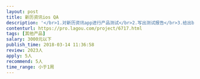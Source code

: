 ```yaml
---                
layout: post       
title: 新历资讯ios QA           
description: '</br>1.对新历资讯app进行产品测试</br>2.写出测试报告</br>3.给出bug分类，分级，流程分级</br>4.有QA工作经验3年以上的优先</br>'     
contenturl: https://pro.lagou.com/project/6717.html      
tags: [其他产品]            
salary: 3000元以下          
publish_time: 2018-03-14 11:36:58         
review: 2023人                   
apply: 5人                   
recommend: 5人                   
time_range: 小于1周              
---                 
```

